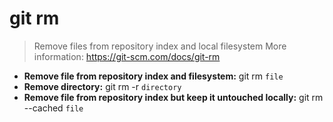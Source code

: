 # git rm
> Remove files from repository index and local filesystem
> More information: <https://git-scm.com/docs/git-rm>
- **Remove file from repository index and filesystem:**
git rm `file`
- **Remove directory:**
git rm -r `directory`
- **Remove file from repository index but keep it untouched locally:**
git rm --cached `file`

